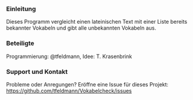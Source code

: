 ### Einleitung
Dieses Programm vergleicht einen lateinischen Text mit einer Liste bereits bekannter Vokabeln und gibt alle unbekannten Vokabeln aus.

### Beteiligte
Programmierung: @tfeldmann, Idee: T. Krasenbrink

### Support und Kontakt
Probleme oder Anregungen? Eröffne eine Issue für dieses Projekt: https://github.com/tfeldmann/Vokabelcheck/issues
